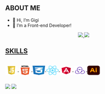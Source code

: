 ## ABOUT ME

- 👋 Hi, I’m Gigi
- 🌱 I’m a Front-end Developer!

<div align="center">
  <a href="https://github.com/IamGrootie">
  <img height="180em" src="https://github-readme-stats.vercel.app/api?username=IamGrootie&show_icons=true&theme=dracula&include_all_commits=true&count_private=true"/>
  <img height="180em" src="https://github-readme-stats.vercel.app/api/top-langs/?username=IamGrootie&layout=compact&langs_count=7&theme=dracula"/>
</div>
  
## SKILLS
<div style="display: inline_block"><br>
  <img align="center" alt="Logo-Js" height="30" width="40" src="logos/javascript.jpg">
  <img align="center" alt="Logo-HTML" height="30" width="40" src="logos/HTML5_logo_and_wordmark.svg">
  <img align="center" alt="Logo-CSS" height="30" width="40" src="logos/css.svg">
  <img align="center" alt="Logo-React" height="30" width="40" src="logos/React-icon.svg">
  <img align="center" alt="Logo-Angular" height="30" width="40" src="logos/Angular_full_color_logo.svg">
  <img align="center" alt="Rafa-Redux" height="30" width="40" src="logos/ReduxLogo.svg">
  <img align="center" alt="Logo-Illustrator" height="30" width="40" src="logos/Adobe_Illustrator_CC_icon.svg">
</div>

##
<div> 
  <a href = "mailto:ligiatmonteiro@gmail.com"><img src="https://img.shields.io/badge/-Gmail-%23333?style=for-the-badge&logo=gmail&logoColor=white" target="_blank"></a>
  <a href="https://www.linkedin.com/in/ligiatmonteiro/" target="_blank"><img src="https://img.shields.io/badge/-LinkedIn-%230077B5?style=for-the-badge&logo=linkedin&logoColor=white" target="_blank"></a> 
</div>
  
<!---
IamGrootie/IamGrootie is a ✨ special ✨ repository because its `README.md` (this file) appears on your GitHub profile.
You can click the Preview link to take a look at your changes.
--->
